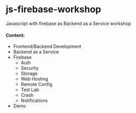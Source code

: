 # js-firebase-workshop
Javascript with firebase as Backend as a Service workshop

#### Content:

* Frontend/Backend Development
* Backend as a Service
* Firebase
  * Auth
  * Security
  * Storage
  * Web Hosting
  * Remote Config
  * Test Lab
  * Crash
  * Notifications
* Demo
